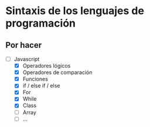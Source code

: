# Sintaxis de los lenguajes de programación

## Por hacer

- [ ] Javascript
  - [x] Operadores lógicos
  - [x] Operadores de comparación
  - [x] Funciones
  - [x] if / else if / else
  - [x] For
  - [x] While
  - [x] Class
  - [ ] Array
  - [ ] ...
